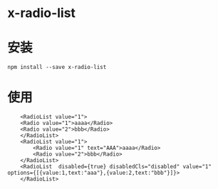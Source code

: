 <!--
 * @Descripttion: 
 * @Author: tianxiangbing
 * @Date: 2019-04-02 10:41:30
 * @LastEditTime: 2020-01-17 11:04:03
 * @github: https://github.com/tianxiangbing
 -->
# x-radio-list
# 安装
```
npm install --save x-radio-list
```
# 使用
```
    <RadioList value="1">
    <Radio value="1">aaaa</Radio>
    <Radio value="2">bbb</Radio>
    </RadioList>
    <RadioList value="1">
        <Radio value="1" text="AAA">aaaa</Radio>
        <Radio value="2">bbb</Radio>
    </RadioList>
    <RadioList  disabled={true} disabledCls="disabled" value="1" options={[{value:1,text:"aaa"},{value:2,text:"bbb"}]}>
    </RadioList>
```